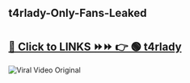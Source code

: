 
 ## t4rlady-Only-Fans-Leaked

# <h2><a href="https://clipsfans.com/t4rlady&ref=git">🔗 Click to LINKS ⏩⏩ 👉 🟢 t4rlady </a></h2>

<a href="https://clipsfans.com/t4rlady&ref=git" rel="nofollow" data-target="animated-image.originalLink"><img src="https://i.ibb.co.com/xMMVF88/686577567.gif" alt="Viral Video Original" style="max-width: 100%; display: inline-block;" data-target="animated-image.originalImage"></a>
